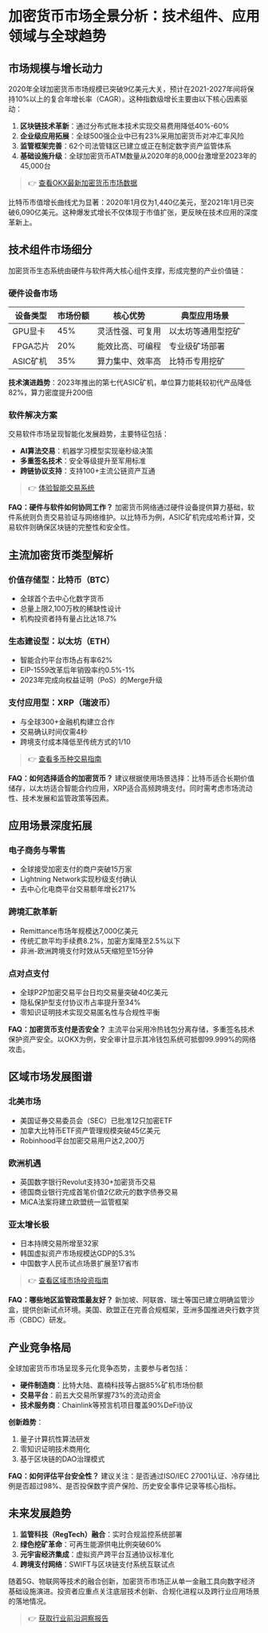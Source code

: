 # 加密货币市场全景分析：技术组件、应用领域与全球趋势

## 市场规模与增长动力
2020年全球加密货币市场规模已突破9亿美元大关，预计在2021-2027年间将保持10%以上的复合年增长率（CAGR）。这种指数级增长主要由以下核心因素驱动：

1. **区块链技术革新**：通过分布式账本技术实现交易费用降低40%-60%
2. **企业级应用拓展**：全球500强企业中已有23%采用加密货币对冲汇率风险
3. **监管框架完善**：62个司法管辖区已建立或正在制定数字资产监管体系
4. **基础设施升级**：全球加密货币ATM数量从2020年的8,000台激增至2023年的45,000台

> 👉 [查看OKX最新加密货币市场数据](https://bit.ly/okx_welcome)

比特币市值增长曲线尤为显著：2020年1月仅为1,440亿美元，至2021年1月已突破6,090亿美元。这种爆发式增长不仅体现于市值扩张，更反映在技术应用的深度革新上。

## 技术组件市场细分
加密货币生态系统由硬件与软件两大核心组件支撑，形成完整的产业价值链：

### 硬件设备市场
| 设备类型 | 市场份额 | 核心优势 | 典型应用场景 |
|---------|----------|----------|--------------|
| GPU显卡 | 45% | 灵活性强、可复用 | 以太坊等通用型挖矿 |
| FPGA芯片 | 20% | 能效比高、可编程 | 专业级矿场部署 |
| ASIC矿机 | 35% | 算力集中、效率高 | 比特币专用挖矿 |

**技术演进趋势**：2023年推出的第七代ASIC矿机，单位算力能耗较初代产品降低82%，算力密度提升200倍

### 软件解决方案
交易软件市场呈现智能化发展趋势，主要特征包括：
- **AI算法交易**：机器学习模型实现毫秒级决策
- **多重签名技术**：安全等级提升至军用标准
- **跨链协议支持**：支持100+主流公链资产互通

> 👉 [体验智能交易系统](https://bit.ly/okx_welcome)

**FAQ：硬件与软件如何协同工作？**
加密货币网络通过硬件设备提供算力基础，软件系统则负责交易验证与网络维护。以比特币为例，ASIC矿机完成哈希计算，交易软件则确保区块链的完整性和安全性。

## 主流加密货币类型解析
### 价值存储型：比特币（BTC）
- 全球首个去中心化数字货币
- 总量上限2,100万枚的稀缺性设计
- 机构投资者持有量占比达18.7%

### 生态建设型：以太坊（ETH）
- 智能合约平台市场占有率62%
- EIP-1559改革后年销毁率约0.5%-1%
- 2023年完成向权益证明（PoS）的Merge升级

### 支付应用型：XRP（瑞波币）
- 与全球300+金融机构建立合作
- 交易确认时间仅需4秒
- 跨境支付成本降低至传统方式的1/10

> 👉 [查看多币种交易指南](https://bit.ly/okx_welcome)

**FAQ：如何选择适合的加密货币？**
建议根据使用场景选择：比特币适合长期价值储存，以太坊适合智能合约应用，XRP适合高频跨境支付。同时需考虑市场流动性、技术发展和监管政策等因素。

## 应用场景深度拓展
### 电子商务与零售
- 全球接受加密支付的商户突破15万家
- Lightning Network实现秒级支付确认
- 去中心化电商平台交易额年增长217%

### 跨境汇款革新
- Remittance市场年规模达7,000亿美元
- 传统汇款平均手续费8.2%，加密方案降至2.5%以下
- 非洲-欧洲跨境支付时效从5天缩短至15分钟

### 点对点支付
- 全球P2P加密交易平台日均交易量突破40亿美元
- 隐私保护型支付协议市占率提升至34%
- 零知识证明技术实现交易匿名性与合规性平衡

**FAQ：加密货币支付是否安全？**
主流平台采用冷热钱包分离存储，多重签名技术保护资产安全。以OKX为例，安全审计显示其冷钱包系统可抵御99.999%的网络攻击。

## 区域市场发展图谱
### 北美市场
- 美国证券交易委员会（SEC）已批准12只加密ETF
- 加拿大比特币ETF资产管理规模突破45亿美元
- Robinhood平台加密交易用户达2,200万

### 欧洲机遇
- 英国数字银行Revolut支持30+加密货币交易
- 德国商业银行完成首笔价值2亿欧元的数字债券交易
- MiCA法案将建立欧盟统一监管框架

### 亚太增长极
- 日本持牌交易所增至32家
- 韩国虚拟资产市场规模达GDP的5.3%
- 中国数字人民币试点场景扩展至17省市

> 👉 [查看区域市场投资指南](https://bit.ly/okx_welcome)

**FAQ：哪些地区监管政策最友好？**
新加坡、阿联酋、瑞士等国已建立明确监管沙盒，提供创新试点环境。美国、欧盟正在完善合规框架，亚洲多国推进央行数字货币（CBDC）研发。

## 产业竞争格局
全球加密货币市场呈现多元化竞争态势，主要参与者包括：
- **硬件制造商**：比特大陆、嘉楠科技等占据85%矿机市场份额
- **交易平台**：前五大交易所掌握73%的流动资金
- **技术服务商**：Chainlink等预言机项目覆盖90%DeFi协议

**创新趋势**：
1. 量子计算抗性算法研发
2. 零知识证明技术商用化
3. 基于区块链的DAO治理模式

**FAQ：如何评估平台安全性？**
建议关注：是否通过ISO/IEC 27001认证、冷存储比例是否超过98%、是否投保数字资产保险、历史安全事件记录等核心指标。

## 未来发展趋势
1. **监管科技（RegTech）融合**：实时合规监控系统部署
2. **绿色挖矿革命**：可再生能源供电比例突破60%
3. **元宇宙经济集成**：虚拟资产跨平台互通协议标准化
4. **跨境支付网络**：SWIFT与区块链支付系统互联试点

随着5G、物联网等技术的融合创新，加密货币市场正从单一金融工具向数字经济基础设施演进。投资者应重点关注底层技术创新、合规化进程以及跨行业应用场景的落地情况。

> 👉 [获取行业前沿洞察报告](https://bit.ly/okx_welcome)